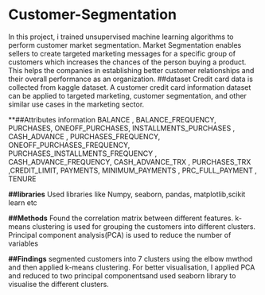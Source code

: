 # Customer-Segmentation
In this project, i trained unsupervised machine learning algorithms to perform customer market segmentation.
Market Segmentation enables sellers to create targeted marketing messages for a specific group of customers which increases the chances of the person buying a product. This helps the companies in establishing better customer relationships and their overall performance as an organization.
##dataset
 Credit card data is collected from kaggle dataset.
A customer credit card information dataset can be applied to targeted marketing, customer segmentation, and other similar use cases in the marketing sector.

**##Attributes information
BALANCE	, BALANCE_FREQUENCY,	PURCHASES, 	ONEOFF_PURCHASES, 	INSTALLMENTS_PURCHASES	, CASH_ADVANCE	, PURCHASES_FREQUENCY,	ONEOFF_PURCHASES_FREQUENCY, 	PURCHASES_INSTALLMENTS_FREQUENCY	, CASH_ADVANCE_FREQUENCY, 	CASH_ADVANCE_TRX	, PURCHASES_TRX	,CREDIT_LIMIT, 	PAYMENTS, 	MINIMUM_PAYMENTS	, PRC_FULL_PAYMENT	, TENURE


**##libraries**
Used libraries like Numpy, seaborn, pandas, matplotlib,scikit learn etc



**##Methods**
Found the correlation matrix between different features.
k- means clustering is used for grouping the customers into different clusters.
Principal component analysis(PCA) is used to reduce the number of variables 



**##Findings**
segmented customers into 7 clusters using the elbow mwthod and then applied k-means clustering.
For better visualisation, I applied PCA and reduced to two principal componentsand used seaborn library to visualise the different clusters.
